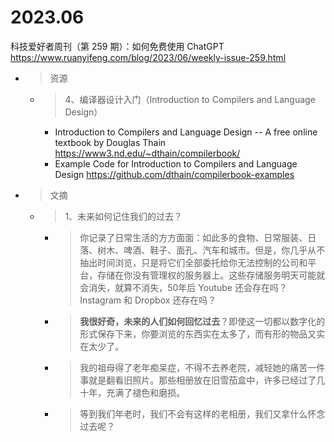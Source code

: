 
# 2023.06

科技爱好者周刊（第 259 期）：如何免费使用 ChatGPT https://www.ruanyifeng.com/blog/2023/06/weekly-issue-259.html
- > 资源
  * > 4、编译器设计入门（Introduction to Compilers and Language Design）
    + Introduction to Compilers and Language Design -- A free online textbook by Douglas Thain https://www3.nd.edu/~dthain/compilerbook/
    + Example Code for Introduction to Compilers and Language Design https://github.com/dthain/compilerbook-examples
- > 文摘
  * > 1、未来如何记住我们的过去？
    + > 你记录了日常生活的方方面面：如此多的食物、日常服装、日落、树木、啤酒、鞋子、面孔、汽车和城市。但是，你几乎从不抽出时间浏览，只是将它们全部委托给你无法控制的公司和平台，存储在你没有管理权的服务器上。这些存储服务明天可能就会消失，就算不消失，50年后 Youtube 还会存在吗？Instagram 和 Dropbox 还存在吗？
    + > **我很好奇，未来的人们如何回忆过去**？即使这一切都以数字化的形式保存下来，你要浏览的东西实在太多了，而有形的物品又实在太少了。
    + > 我的祖母得了老年痴呆症，不得不去养老院，减轻她的痛苦一件事就是翻看旧照片。那些相册放在旧雪茄盒中，许多已经过了几十年，充满了褪色和磨损。
    + > 等到我们年老时，我们不会有这样的老相册，我们又拿什么怀念过去呢？
